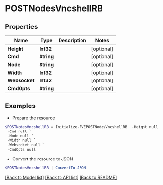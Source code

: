 # POSTNodesVncshellRB
## Properties

Name | Type | Description | Notes
------------ | ------------- | ------------- | -------------
**Height** | **Int32** |  | [optional] 
**Cmd** | **String** |  | [optional] 
**Node** | **String** |  | [optional] 
**Width** | **Int32** |  | [optional] 
**Websocket** | **Int32** |  | [optional] 
**CmdOpts** | **String** |  | [optional] 

## Examples

- Prepare the resource
```powershell
$POSTNodesVncshellRB = Initialize-PVEPOSTNodesVncshellRB  -Height null `
 -Cmd null `
 -Node null `
 -Width null `
 -Websocket null `
 -CmdOpts null
```

- Convert the resource to JSON
```powershell
$POSTNodesVncshellRB | ConvertTo-JSON
```

[[Back to Model list]](../README.md#documentation-for-models) [[Back to API list]](../README.md#documentation-for-api-endpoints) [[Back to README]](../README.md)

